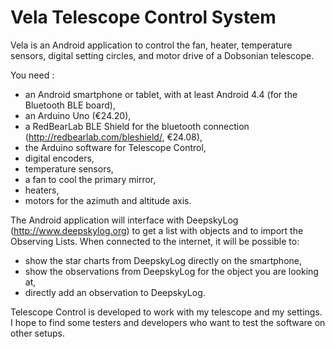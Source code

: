 Vela Telescope Control System
=============================

Vela is an Android application to control the fan, heater, temperature sensors,
digital setting circles, and motor drive of a Dobsonian telescope. 

You need :
  - an Android smartphone or tablet, with at least Android 4.4 (for the Bluetooth BLE board),
  - an Arduino Uno (€24.20),
  - a RedBearLab BLE Shield for the bluetooth connection (http://redbearlab.com/bleshield/, €24.08),
  - the Arduino software for Telescope Control,
  - digital encoders,
  - temperature sensors,
  - a fan to cool the primary mirror,
  - heaters,
  - motors for the azimuth and altitude axis.
  
The Android application will interface with DeepskyLog (http://www.deepskylog.org) to get a list with objects
and to import the Observing Lists. When connected to the internet, it will be possible to:
  - show the star charts from DeepskyLog directly on the smartphone,
  - show the observations from DeepskyLog for the object you are looking at,
  - directly add an observation to DeepskyLog.

Telescope Control is developed to work with my telescope and my settings. I hope to find some testers and developers
who want to test the software on other setups.
